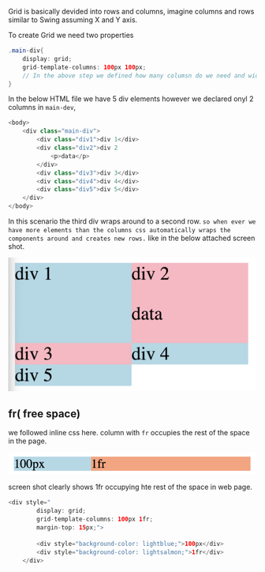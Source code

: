 Grid is basically devided into rows and columns, imagine columns and rows similar to Swing assuming X and Y axis.

To create Grid we need two properties

```java
.main-div{
    display: grid;
    grid-template-columns: 100px 100px;
    // In the above step we defined how many columsn do we need and width of them.
}
```

In the below HTML file we have 5 div elements however we declared onyl 2 columns in `main-dev`, 

```java
<body>
    <div class="main-div">
        <div class="div1">div 1</div>
        <div class="div2">div 2
            <p>data</p>
        </div>
        <div class="div3">div 3</div>
        <div class="div4">div 4</div>
        <div class="div5">div 5</div>
    </div>
</body>
```

In this scenario the third div wraps around to a second row. `so when ever we have more elements than the columns css automatically wraps the components around and creates new rows.` like in the below attached screen shot.

![Alt text](image.png)


## fr( free space)

we followed inline css here. column with `fr` occupies the rest of the space in the page.

![Alt text](image-1.png)

screen shot clearly shows 1fr occupying hte rest of the space in web page.

```java
<div style="
        display: grid;
        grid-template-columns: 100px 1fr;
        margin-top: 15px;">

        <div style="background-color: lightblue;">100px</div>
        <div style="background-color: lightsalmon;">1fr</div>
    </div>
```